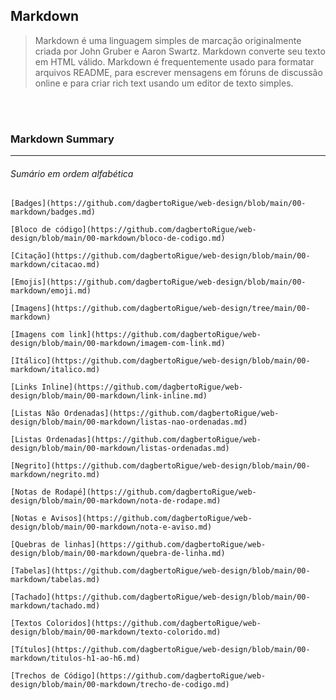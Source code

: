 ## Markdown

> Markdown é uma linguagem simples de marcação originalmente criada por John Gruber e Aaron Swartz. 
Markdown converte seu texto em HTML válido. Markdown é frequentemente usado para formatar arquivos README, 
para escrever mensagens em fóruns de discussão online e para criar rich text usando um editor de texto simples.

<br></br>

### Markdown Summary
---  
###### Sumário em ordem alfabética

    [Badges](https://github.com/dagbertoRigue/web-design/blob/main/00-markdown/badges.md)  
    
    [Bloco de código](https://github.com/dagbertoRigue/web-design/blob/main/00-markdown/bloco-de-codigo.md)  
    
    [Citação](https://github.com/dagbertoRigue/web-design/blob/main/00-markdown/citacao.md)  
    
    [Emojis](https://github.com/dagbertoRigue/web-design/blob/main/00-markdown/emoji.md)  
    
    [Imagens](https://github.com/dagbertoRigue/web-design/tree/main/00-markdown)  
    
    [Imagens com link](https://github.com/dagbertoRigue/web-design/blob/main/00-markdown/imagem-com-link.md)  
    
    [Itálico](https://github.com/dagbertoRigue/web-design/blob/main/00-markdown/italico.md)  
    
    [Links Inline](https://github.com/dagbertoRigue/web-design/blob/main/00-markdown/link-inline.md)  
    
    [Listas Não Ordenadas](https://github.com/dagbertoRigue/web-design/blob/main/00-markdown/listas-nao-ordenadas.md)  
    
    [Listas Ordenadas](https://github.com/dagbertoRigue/web-design/blob/main/00-markdown/listas-ordenadas.md)  
    
    [Negrito](https://github.com/dagbertoRigue/web-design/blob/main/00-markdown/negrito.md)  
    
    [Notas de Rodapé](https://github.com/dagbertoRigue/web-design/blob/main/00-markdown/nota-de-rodape.md)  
    
    [Notas e Avisos](https://github.com/dagbertoRigue/web-design/blob/main/00-markdown/nota-e-aviso.md)  
    
    [Quebras de linhas](https://github.com/dagbertoRigue/web-design/blob/main/00-markdown/quebra-de-linha.md)  
    
    [Tabelas](https://github.com/dagbertoRigue/web-design/blob/main/00-markdown/tabelas.md)  
    
    [Tachado](https://github.com/dagbertoRigue/web-design/blob/main/00-markdown/tachado.md)  
    
    [Textos Coloridos](https://github.com/dagbertoRigue/web-design/blob/main/00-markdown/texto-colorido.md)  
    
    [Títulos](https://github.com/dagbertoRigue/web-design/blob/main/00-markdown/titulos-h1-ao-h6.md)  
    
    [Trechos de Código](https://github.com/dagbertoRigue/web-design/blob/main/00-markdown/trecho-de-codigo.md)  
    

